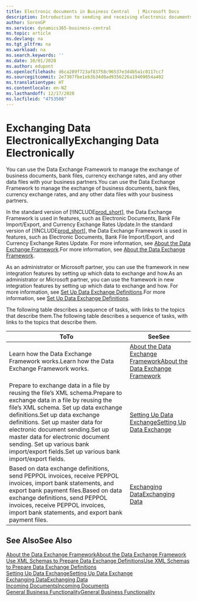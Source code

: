 ```yaml
---
title: Electronic documents in Business Central   | Microsoft Docs
description: Introduction to sending and receiving electronic documents in Business Central.
author: SorenGP
ms.service: dynamics365-business-central
ms.topic: article
ms.devlang: na
ms.tgt_pltfrm: na
ms.workload: na
ms.search.keywords: ''
ms.date: 10/01/2020
ms.author: edupont
ms.openlocfilehash: d6ca289f723af83758c96537e3d4b5a1c0117cc7
ms.sourcegitcommit: 2e7307fbe1eb3b34d0ad9356226a19409054a402
ms.translationtype: HT
ms.contentlocale: en-NZ
ms.lasthandoff: 12/17/2020
ms.locfileid: "4753508"
---
```

# <a name="exchanging-data-electronically"></a><span data-ttu-id="26fe4-103">Exchanging Data Electronically</span><span class="sxs-lookup"><span data-stu-id="26fe4-103">Exchanging Data Electronically</span></span>
<span data-ttu-id="26fe4-104">You can use the Data Exchange Framework to manage the exchange of business documents, bank files, currency exchange rates, and any other data files with your business partners.</span><span class="sxs-lookup"><span data-stu-id="26fe4-104">You can use the Data Exchange Framework to manage the exchange of business documents, bank files, currency exchange rates, and any other data files with your business partners.</span></span>

<span data-ttu-id="26fe4-105">In the standard version of [!INCLUDE[prod_short](includes/prod_short.md)], the Data Exchange Framework is used in features, such as Electronic Documents, Bank File Import/Export, and Currency Exchange Rates Update.</span><span class="sxs-lookup"><span data-stu-id="26fe4-105">In the standard version of [!INCLUDE[prod_short](includes/prod_short.md)], the Data Exchange Framework is used in features, such as Electronic Documents, Bank File Import/Export, and Currency Exchange Rates Update.</span></span> <span data-ttu-id="26fe4-106">For more information, see [About the Data Exchange Framework](across-about-the-data-exchange-framework.md).</span><span class="sxs-lookup"><span data-stu-id="26fe4-106">For more information, see [About the Data Exchange Framework](across-about-the-data-exchange-framework.md).</span></span>

<span data-ttu-id="26fe4-107">As an administrator or Microsoft partner, you can use the framework in new integration features by setting up which data to exchange and how.</span><span class="sxs-lookup"><span data-stu-id="26fe4-107">As an administrator or Microsoft partner, you can use the framework in new integration features by setting up which data to exchange and how.</span></span> <span data-ttu-id="26fe4-108">For more information, see [Set Up Data Exchange Definitions](across-how-to-set-up-data-exchange-definitions.md).</span><span class="sxs-lookup"><span data-stu-id="26fe4-108">For more information, see [Set Up Data Exchange Definitions](across-how-to-set-up-data-exchange-definitions.md).</span></span>

<span data-ttu-id="26fe4-109">The following table describes a sequence of tasks, with links to the topics that describe them.</span><span class="sxs-lookup"><span data-stu-id="26fe4-109">The following table describes a sequence of tasks, with links to the topics that describe them.</span></span>  

|<span data-ttu-id="26fe4-110">To</span><span class="sxs-lookup"><span data-stu-id="26fe4-110">To</span></span>|<span data-ttu-id="26fe4-111">See</span><span class="sxs-lookup"><span data-stu-id="26fe4-111">See</span></span>|  
|--------|---------|  
|<span data-ttu-id="26fe4-112">Learn how the Data Exchange Framework works.</span><span class="sxs-lookup"><span data-stu-id="26fe4-112">Learn how the Data Exchange Framework works.</span></span>|[<span data-ttu-id="26fe4-113">About the Data Exchange Framework</span><span class="sxs-lookup"><span data-stu-id="26fe4-113">About the Data Exchange Framework</span></span>](across-about-the-data-exchange-framework.md)|  
|<span data-ttu-id="26fe4-114">Prepare to exchange data in a file by reusing the file’s XML schema.</span><span class="sxs-lookup"><span data-stu-id="26fe4-114">Prepare to exchange data in a file by reusing the file’s XML schema.</span></span> <span data-ttu-id="26fe4-115">Set up data exchange definitions.</span><span class="sxs-lookup"><span data-stu-id="26fe4-115">Set up data exchange definitions.</span></span> <span data-ttu-id="26fe4-116">Set up master data for electronic document sending.</span><span class="sxs-lookup"><span data-stu-id="26fe4-116">Set up master data for electronic document sending.</span></span> <span data-ttu-id="26fe4-117">Set up various bank import/export fields.</span><span class="sxs-lookup"><span data-stu-id="26fe4-117">Set up various bank import/export fields.</span></span>|[<span data-ttu-id="26fe4-118">Setting Up Data Exchange</span><span class="sxs-lookup"><span data-stu-id="26fe4-118">Setting Up Data Exchange</span></span>](across-set-up-data-exchange.md)|  
|<span data-ttu-id="26fe4-119">Based on data exchange definitions, send PEPPOL invoices, receive PEPPOL invoices, import bank statements, and export bank payment files.</span><span class="sxs-lookup"><span data-stu-id="26fe4-119">Based on data exchange definitions, send PEPPOL invoices, receive PEPPOL invoices, import bank statements, and export bank payment files.</span></span>|[<span data-ttu-id="26fe4-120">Exchanging Data</span><span class="sxs-lookup"><span data-stu-id="26fe4-120">Exchanging Data</span></span>](across-exchange-data.md)|  

## <a name="see-also"></a><span data-ttu-id="26fe4-121">See Also</span><span class="sxs-lookup"><span data-stu-id="26fe4-121">See Also</span></span>  
[<span data-ttu-id="26fe4-122">About the Data Exchange Framework</span><span class="sxs-lookup"><span data-stu-id="26fe4-122">About the Data Exchange Framework</span></span>](across-about-the-data-exchange-framework.md)  
[<span data-ttu-id="26fe4-123">Use XML Schemas to Prepare Data Exchange Definitions</span><span class="sxs-lookup"><span data-stu-id="26fe4-123">Use XML Schemas to Prepare Data Exchange Definitions</span></span>](across-how-to-use-xml-schemas-to-prepare-data-exchange-definitions.md)  
[<span data-ttu-id="26fe4-124">Setting Up Data Exchange</span><span class="sxs-lookup"><span data-stu-id="26fe4-124">Setting Up Data Exchange</span></span>](across-set-up-data-exchange.md)  
[<span data-ttu-id="26fe4-125">Exchanging Data</span><span class="sxs-lookup"><span data-stu-id="26fe4-125">Exchanging Data</span></span>](across-exchange-data.md)  
[<span data-ttu-id="26fe4-126">Incoming Documents</span><span class="sxs-lookup"><span data-stu-id="26fe4-126">Incoming Documents</span></span>](across-income-documents.md)  
[<span data-ttu-id="26fe4-127">General Business Functionality</span><span class="sxs-lookup"><span data-stu-id="26fe4-127">General Business Functionality</span></span>](ui-across-business-areas.md)
